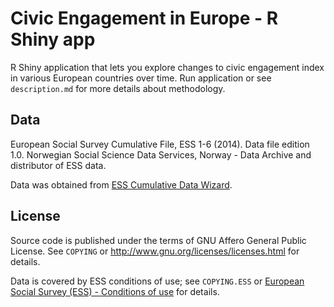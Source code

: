 # Civic Engagement in Europe - R Shiny app

R Shiny application that lets you explore changes to civic engagement index in various European countries over time.
Run application or see `description.md` for more details about methodology.

## Data

European Social Survey Cumulative File, ESS 1-6 (2014). Data file edition 1.0. Norwegian Social Science Data Services, Norway - Data Archive and distributor of ESS data.

Data was obtained from [ESS Cumulative Data Wizard](http://www.europeansocialsurvey.org/downloadwizard/).

## License

Source code is published under the terms of GNU Affero General Public License. See `COPYING` or <http://www.gnu.org/licenses/licenses.html> for details.

Data is covered by ESS conditions of use; see `COPYING.ESS` or [European Social Survey (ESS) - Conditions of use](http://www.europeansocialsurvey.org/data/conditions_of_use.html) for details. 
